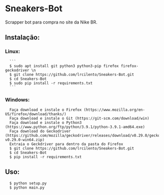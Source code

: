 # Sneakers-Bot
Scrapper bot para compra no site da Nike BR.

## Instalação:

### Linux:
      ```
      $ sudo apt install git python3 python3-pip firefox firefox-geckodriver \n
      $ git clone https://github.com/lrcilento/Sneakers-Bot.git
      $ cd Sneakers-Bot
      $ sudo pip install -r requirements.txt
      ```
      
### Windows:

      Faça download e instale o Firefox (https://www.mozilla.org/en-US/firefox/download/thanks/)
      Faça download e instale o Git (https://git-scm.com/download/win)
      Faça download e instale o Python3 (https://www.python.org/ftp/python/3.9.1/python-3.9.1-amd64.exe)
      Faça download do Geckodriver (https://github.com/mozilla/geckodriver/releases/download/v0.29.0/geckodriver-v0.29.0-win64.zip)
      Extraia o Geckdriver para dentro da pasta do Firefox
      $ git clone https://github.com/lrcilento/Sneakers-Bot.git
      $ cd Sneakers-Bot
      $ pip install -r requirements.txt
      
## Uso:

      $ python setup.py
      $ python main.py
